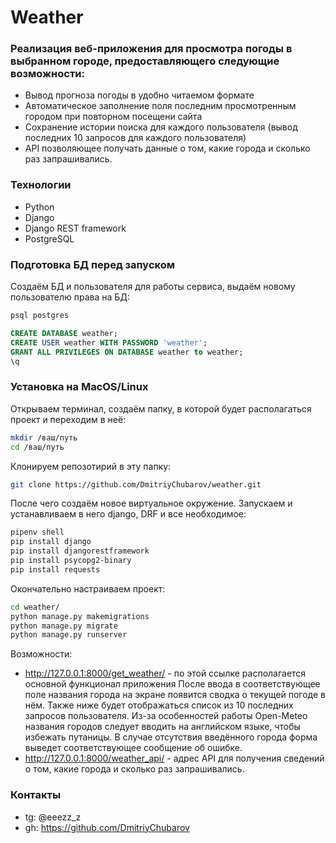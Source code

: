 # Weather
### Реализация веб-приложения для просмотра погоды в выбранном городе, предоставляющего следующие возможности:
- Вывод прогноза погоды в удобно читаемом формате
- Автоматическое заполнение поля последним просмотренным городом при повторном посещени сайта
- Cохранение истории поиска для каждого пользователя (вывод последних 10 запросов для каждого пользователя)
- API позволяющее получать данные о том, какие города и сколько раз запрашивались.

### Технологии

- Python
- Django
- Django REST framework
- PostgreSQL

### Подготовка БД перед запуском

Создаём БД и пользователя для работы сервиса, выдаём новому пользователю права на БД:
```bash
psql postgres
```
```sql
CREATE DATABASE weather;
CREATE USER weather WITH PASSWORD 'weather';
GRANT ALL PRIVILEGES ON DATABASE weather to weather;
\q
```

### Установка на MacOS/Linux

Открываем терминал, создаём папку, в которой будет располагаться проект и переходим в неё:
```bash
mkdir /ваш/путь
cd /ваш/путь
```
Клонируем репозотирий в эту папку:
```bash 
git clone https://github.com/DmitriyChubarov/weather.git
```
После чего создаём новое виртуальное окружение. Запускаем и устанавливаем в него django, DRF и все необходимое:
```bash
pipenv shell
pip install django
pip install djangorestframework
pip install psycopg2-binary
pip install requests

```
Окончательно настраиваем проект:
```bash
cd weather/
python manage.py makemigrations
python manage.py migrate
python manage.py runserver
```
Возможности:
- http://127.0.0.1:8000/get_weather/ - по этой  ссылке располагается основной функционал приложения
После ввода в соответствующее поле названия города на экране появится сводка о текущей погоде в нём. Также ниже будет отображаться список из 10 последних запросов пользователя.
Из-за особенностей работы Open-Meteo названия городов следует вводить на английском языке, чтобы избежать путаницы.
В случае отсутствия введённого города форма выведет соответствующее сообщение об ошибке.
- http://127.0.0.1:8000/weather_api/ - адрес API для получения сведений о том, какие города и сколько раз запрашивались.
  
### Контакты
- tg: @eeezz_z
- gh: https://github.com/DmitriyChubarov
